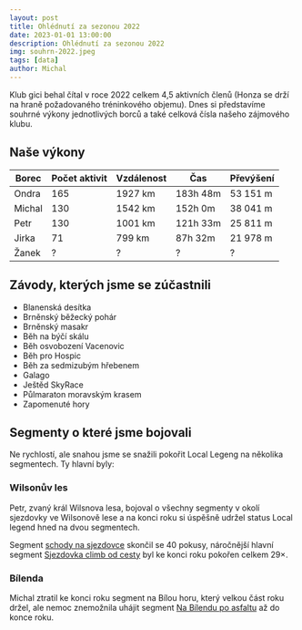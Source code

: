 ```yaml
---
layout: post
title: Ohlédnutí za sezonou 2022
date: 2023-01-01 13:00:00
description: Ohlédnutí za sezonou 2022
img: souhrn-2022.jpeg
tags: [data]
author: Michal
---
```


Klub gici behal čítal v roce 2022 celkem 4,5 aktivních členů 
(Honza se drží na hraně požadovaného tréninkového objemu). 
Dnes si představíme souhrné výkony jednotlivých borců 
a také celková čísla našeho zájmového klubu. 

## Naše výkony

| Borec  | Počet aktivit | Vzdálenost | Čas      | Převýšení |
|--------|---------------|------------|----------|-----------|
| Ondra  | 165           | 1927 km    | 183h 48m | 53 151 m  |
| Michal | 130           | 1542 km    | 152h 0m  | 38 041 m  |
| Petr   | 130           | 1001 km    | 121h 33m | 25 811 m  |
| Jirka  | 71            | 799 km     | 87h 32m  | 21 978 m  |
| Žanek  | ?             | ?          | ?        | ?         |


## Závody, kterých jsme se zúčastnili

* Blanenská desítka
* Brněnský běžecký pohár
* Brněnský masakr
* Běh na býčí skálu
* Běh osvobození Vacenovic
* Běh pro Hospic
* Běh za sedmizubým hřebenem
* Galago
* Ještěd SkyRace
* Půlmaraton moravským krasem
* Zapomenuté hory


## Segmenty o které jsme bojovali

Ne rychlostí, ale snahou jsme se snažili pokořit Local Legeng na několika segmentech. 
Ty hlavní byly:

### Wilsonův les

Petr, zvaný král Wilsnova lesa,  bojoval o všechny segmenty v okolí sjezdovky ve Wilsonově lese a na konci roku si úspěšně udržel status Local legend hned na dvou segmentech.

Segment [schody na sjezdovce](https://www.strava.com/segments/7245409) skončil se 40 pokusy,
náročnější hlavní segment [Sjezdovka climb od cesty](https://www.strava.com/segments/22360052) byl ke konci roku pokořen
celkem 29×.

### Bílenda

Michal ztratil ke konci roku segment na Bílou horu, který velkou část roku držel, 
ale nemoc znemožnila uhájit segment [Na Bílendu po asfaltu](https://www.strava.com/segments/19815491) až do konce roku.  
